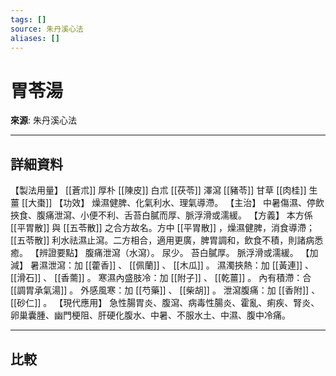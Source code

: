 ```yaml
---
tags: []
source: 朱丹溪心法
aliases: []
---
```


# 胃苓湯

**來源**: 朱丹溪心法  

---

## 詳細資料
【製法用量】 [[蒼朮]] 厚朴 [[陳皮]] 白朮 [[茯苓]] 澤瀉 [[豬苓]] 甘草 [[肉桂]] 生薑 [[大棗]] 【功效】
燥濕健脾、化氣利水、理氣導滯。
【主治】
中暑傷濕、停飲挾食、腹痛泄瀉、小便不利、舌苔白膩而厚、脈浮滑或濡緩。
【方義】
本方係 [[平胃散]] 與 [[五苓散]] 之合方故名。方中 [[平胃散]] ，燥濕健脾，消食導滯； [[五苓散]] 利水祛濕止瀉。二方相合，適用更廣，脾胃調和，飲食不積，則諸病悉癒。
【辨證要點】
腹痛泄瀉（水瀉）。
尿少。
苔白膩厚。
脈浮滑或濡緩。
【加減】
暑濕泄瀉：加 [[藿香]] 、 [[佩蘭]] 、 [[木瓜]] 。
濕濁挾熱：加 [[黃連]] 、 [[滑石]] 、 [[香薷]] 。
寒濕內盛肢冷：加 [[附子]] 、 [[乾薑]] 。
內有積滯：合 [[調胃承氣湯]] 。
外感風寒：加 [[芍藥]] 、 [[柴胡]] 。
泄瀉腹痛：加 [[香附]] 、 [[砂仁]] 。
【現代應用】
急性腸胃炎、腹瀉、病毒性腸炎、霍亂、痢疾、腎炎、卵巢囊腫、幽門梗阻、肝硬化腹水、中暑、不服水土、中濕、腹中冷痛。

---

## 比較

